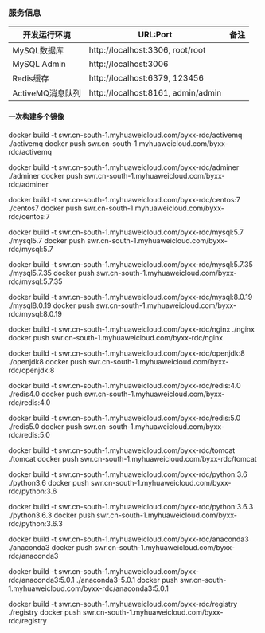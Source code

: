 ### 服务信息

| 开发运行环境     | URL:Port                                |  备注              |
| ------------     | --------------------------------------  | ----------------- |
| MySQL数据库      | http://localhost:3306, root/root
| MySQL Admin      | http://localhost:3006        
| Redis缓存        | http://localhost:6379, 123456
| ActiveMQ消息队列 | http://localhost:8161, admin/admin

#### 一次构建多个镜像

docker build -t swr.cn-south-1.myhuaweicloud.com/byxx-rdc/activemq ./activemq
docker push swr.cn-south-1.myhuaweicloud.com/byxx-rdc/activemq

docker build -t swr.cn-south-1.myhuaweicloud.com/byxx-rdc/adminer ./adminer
docker push swr.cn-south-1.myhuaweicloud.com/byxx-rdc/adminer

docker build -t swr.cn-south-1.myhuaweicloud.com/byxx-rdc/centos:7 ./centos7
docker push swr.cn-south-1.myhuaweicloud.com/byxx-rdc/centos:7

docker build -t swr.cn-south-1.myhuaweicloud.com/byxx-rdc/mysql:5.7 ./mysql5.7
docker push swr.cn-south-1.myhuaweicloud.com/byxx-rdc/mysql:5.7

docker build -t swr.cn-south-1.myhuaweicloud.com/byxx-rdc/mysql:5.7.35 ./mysql5.7.35
docker push swr.cn-south-1.myhuaweicloud.com/byxx-rdc/mysql:5.7.35

docker build -t swr.cn-south-1.myhuaweicloud.com/byxx-rdc/mysql:8.0.19 ./mysql8.0.19
docker push swr.cn-south-1.myhuaweicloud.com/byxx-rdc/mysql:8.0.19

docker build -t swr.cn-south-1.myhuaweicloud.com/byxx-rdc/nginx ./nginx
docker push swr.cn-south-1.myhuaweicloud.com/byxx-rdc/nginx

docker build -t swr.cn-south-1.myhuaweicloud.com/byxx-rdc/openjdk:8 ./openjdk8
docker push swr.cn-south-1.myhuaweicloud.com/byxx-rdc/openjdk:8

docker build -t swr.cn-south-1.myhuaweicloud.com/byxx-rdc/redis:4.0 ./redis4.0
docker push swr.cn-south-1.myhuaweicloud.com/byxx-rdc/redis:4.0

docker build -t swr.cn-south-1.myhuaweicloud.com/byxx-rdc/redis:5.0 ./redis5.0
docker push swr.cn-south-1.myhuaweicloud.com/byxx-rdc/redis:5.0

docker build -t swr.cn-south-1.myhuaweicloud.com/byxx-rdc/tomcat ./tomcat
docker push swr.cn-south-1.myhuaweicloud.com/byxx-rdc/tomcat

docker build -t swr.cn-south-1.myhuaweicloud.com/byxx-rdc/python:3.6 ./python3.6
docker push swr.cn-south-1.myhuaweicloud.com/byxx-rdc/python:3.6

docker build -t swr.cn-south-1.myhuaweicloud.com/byxx-rdc/python:3.6.3 ./python3.6.3
docker push swr.cn-south-1.myhuaweicloud.com/byxx-rdc/python:3.6.3

docker build -t swr.cn-south-1.myhuaweicloud.com/byxx-rdc/anaconda3 ./anaconda3
docker push swr.cn-south-1.myhuaweicloud.com/byxx-rdc/anaconda3

docker build -t swr.cn-south-1.myhuaweicloud.com/byxx-rdc/anaconda3:5.0.1 ./anaconda3-5.0.1
docker push swr.cn-south-1.myhuaweicloud.com/byxx-rdc/anaconda3:5.0.1

docker build -t swr.cn-south-1.myhuaweicloud.com/byxx-rdc/registry ./registry
docker push swr.cn-south-1.myhuaweicloud.com/byxx-rdc/registry
